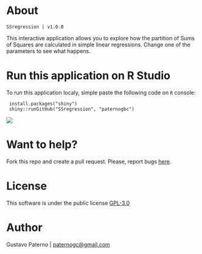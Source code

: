 # About
`SSregression | v1.0.0`

This interactive application allows you to explore how the partition of Sums of Squares are calculated in simple linear regressions. Change one of the parameters to see what happens.

# Run this application on R Studio

To run this application localy, simple paste the following code on `R` console: 
```{r} 
 install.packages("shiny")
 shiny::runGitHub("SSregression", "paternogbc")
```

![](http://i.imgur.com/CIpxC9K.png)

# Want to help?
Fork this repo and create a pull request. Please, report bugs [here](https://github.com/paternogbc/SSregression/issues).


# License
This software is under the public license [GPL-3.0](http://www.gnu.org/licenses/gpl-3.0.en.html)
 
# Author
Gustavo Paterno | paternogc@gmail.com
